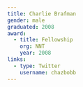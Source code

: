 ```yaml
---
title: Charlie Brafman
gender: male
graduated: 2008
award:
  - title: Fellowship
    org: NNT
    year: 2008
links:
  - type: Twitter
    username: chazbobb
---
```


